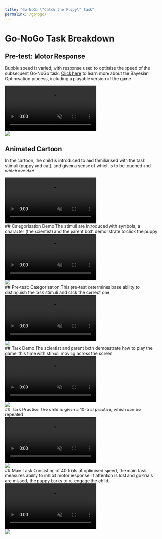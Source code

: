```yaml
---
title: "Go-NoGo \"Catch the Puppy\" task"
permalink: /gonogo/
---
```


# Go-NoGo Task Breakdown

## Pre-test: Motor Response
Bubble speed is varied, with response used to optimise the speed of the subsequent Go-NoGo task. [Click here](../bayesopt) to learn more about the Bayesian Optimisation process, including a playable version of the game
<div class="FlexContainer">
  <div class="FlexContainerCol">
    <div class="FlexContainer">
      <video id="BO" src="../Video/BOBubbles.mp4" autoplay muted loop preload></video>
      <div class="Overlay">
        <img src="../volumeOff.png" controlledVideoId="BO" onclick="toggleMute(this)">
      </div>
    </div>
  </div>
</div>

## Animated Cartoon
In the cartoon, the child is introduced to and familiarised with the task stimuli (puppy and cat), and given a sense of which is to be touched and which avoided
<div class="FlexContainer">
  <div class="FlexContainerCol">
    <div class="FlexContainer">
      <video id="Anim" src="../Video/Animation.mp4" autoplay muted loop preload></video>
    </div>
  </div>
</div>
## Categorisation Demo
The stimuli are introduced with symbols, a character (the scientist) and the parent both demonstrate to click the puppy
<div class="FlexContainer">
  <div class="FlexContainerCol">
    <div class="FlexContainer">
      <video id="CatDem" src="../Video/CategDemo.mp4" autoplay muted loop preload></video>
      <div class="Overlay">
        <img src="../volumeOff.png" controlledVideoId="CatDem" onclick="toggleMute(this)">
      </div>
    </div>
  </div>
</div>
## Pre-test: Categorisation
This pre-test determines base ability to distinguish the task stimuli and click the correct one
<div class="FlexContainer">
  <div class="FlexContainerCol">
    <div class="FlexContainer">
      <video id="Categ" src="../Video/Categ.mp4" autoplay muted loop preload></video>
      <div class="Overlay">
        <img src="../volumeOff.png" controlledVideoId="Categ" onclick="toggleMute(this)">
      </div>
    </div>
  </div>
</div>
## Task Demo
The scientist and parent both demonstrate how to play the game, this time with stimuli moving across the screen
<div class="FlexContainer">
  <div class="FlexContainerCol">
    <div class="FlexContainer">
      <video id="Demo" src="../Video/Demo.mp4" autoplay muted loop preload></video>
      <div class="Overlay">
        <img src="../volumeOff.png" controlledVideoId="Demo" onclick="toggleMute(this)">
      </div>
    </div>
  </div>
</div>
## Task Practice
The child is given a 10-trial practice, which can be repeated
<div class="FlexContainer">
  <div class="FlexContainerCol">
    <div class="FlexContainer">
      <video id="GNG" src="../Video/GNG.mp4" autoplay muted loop preload></video>
      <div class="Overlay">
        <img src="../volumeOff.png" controlledVideoId="GNG" onclick="toggleMute(this)">
      </div>
    </div>
  </div>
</div>
## Main Task
Consisting of 40 trials at optimised speed, the main task measures ability to inhibit motor response. If attention is lost and go-trials are missed, the puppy barks to re-engage the child.
<div class="FlexContainer">
  <div class="FlexContainerCol">
    <div class="FlexContainer">
      <video id="GNG2" src="../Video/GNG.mp4" autoplay muted loop preload></video>
      <div class="Overlay">
        <img src="../volumeOff.png" controlledVideoId="GNG2" onclick="toggleMute(this)">
      </div>
    </div>
  </div>
</div>

<script>
var vid = document.getElementById("myVideo");
function toggleMute(el) { 
    var vidId = el.getAttribute('controlledVideoId');
    var vid = document.getElementById(vidId);
    vid.muted = !vid.muted;
    el.src = vid.muted ? "../volumeOff.png" : "../volumeOn.png";
}
</script>
